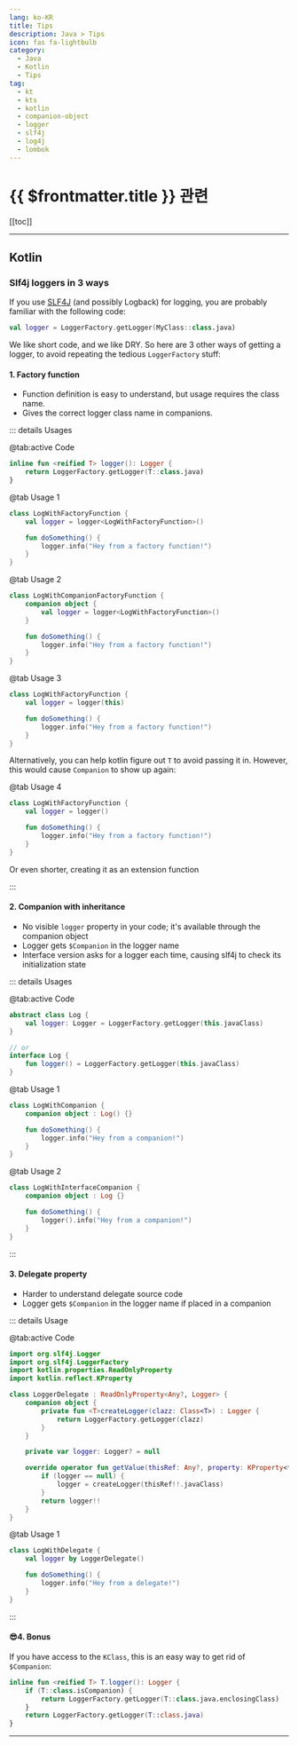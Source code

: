 ```yaml
---
lang: ko-KR
title: Tips
description: Java > Tips
icon: fas fa-lightbulb
category:
  - Java
  - Kotlin
  - Tips
tag: 
  - kt
  - kts
  - kotlin
  - companion-object
  - logger
  - slf4j
  - log4j
  - lombok
---
```


# {{ $frontmatter.title }} 관련

[[toc]]

---

## <VPIcon icon="iconfont icon-kotlin"/>Kotlin

### Slf4j loggers in 3 ways

If you use [SLF4J](https://slf4j.org) (and possibly Logback) for logging, you are probably familiar with the following code:

```kotlin
val logger = LoggerFactory.getLogger(MyClass::class.java)
```

We like short code, and we like DRY. So here are 3 other ways of getting a logger, to avoid repeating the tedious `LoggerFactory` stuff:

#### 1. Factory function

- Function definition is easy to understand, but usage requires the class name.
- Gives the correct logger class name in companions.

::: details Usages

@tab:active Code

```kotlin
inline fun <reified T> logger(): Logger {
    return LoggerFactory.getLogger(T::class.java)
}
```

@tab Usage 1

```kotlin
class LogWithFactoryFunction {
    val logger = logger<LogWithFactoryFunction>()

    fun doSomething() {
        logger.info("Hey from a factory function!")
    }
}
```

@tab Usage 2

```kotlin
class LogWithCompanionFactoryFunction {
    companion object {
        val logger = logger<LogWithFactoryFunction>()
    }

    fun doSomething() {
        logger.info("Hey from a factory function!")
    }
}
```

@tab Usage 3

```kotlin
class LogWithFactoryFunction {
    val logger = logger(this)

    fun doSomething() {
        logger.info("Hey from a factory function!")
    }
}
```

Alternatively, you can help kotlin figure out `T` to avoid passing it in. However, this would cause `Companion` to show up again:


@tab Usage 4

```kotlin
class LogWithFactoryFunction {
    val logger = logger()

    fun doSomething() {
        logger.info("Hey from a factory function!")
    }
}
```

Or even shorter, creating it as an extension function

:::

#### 2. Companion with inheritance

- No visible `logger` property in your code; it's available through the companion object
- Logger gets `$Companion` in the logger name
- Interface version asks for a logger each time, causing slf4j to check its initialization state

::: details Usages
 
@tab:active Code

```kotlin
abstract class Log {
    val logger: Logger = LoggerFactory.getLogger(this.javaClass)
}

// or
interface Log {
    fun logger() = LoggerFactory.getLogger(this.javaClass)
}
```

@tab Usage 1

```kotlin
class LogWithCompanion {
    companion object : Log() {}

    fun doSomething() {
        logger.info("Hey from a companion!")
    }
}
```

@tab Usage 2

```kotlin
class LogWithInterfaceCompanion {
    companion object : Log {}

    fun doSomething() {
        logger().info("Hey from a companion!")
    }
}
```

:::

#### 3. Delegate property

- Harder to understand delegate source code
- Logger gets `$Companion` in the logger name if placed in a companion

::: details Usage

@tab:active Code

```kotlin
import org.slf4j.Logger
import org.slf4j.LoggerFactory
import kotlin.properties.ReadOnlyProperty
import kotlin.reflect.KProperty

class LoggerDelegate : ReadOnlyProperty<Any?, Logger> {
    companion object {
        private fun <T>createLogger(clazz: Class<T>) : Logger {
            return LoggerFactory.getLogger(clazz)
        }
    }

    private var logger: Logger? = null

    override operator fun getValue(thisRef: Any?, property: KProperty<*>): Logger {
        if (logger == null) {
            logger = createLogger(thisRef!!.javaClass)
        }
        return logger!!
    }
}
```

@tab Usage 1

```kotlin
class LogWithDelegate {
    val logger by LoggerDelegate()

    fun doSomething() {
        logger.info("Hey from a delegate!")
    }
}
```

:::

#### 😎4. Bonus

If you have access to the `KClass`, this is an easy way to get rid of `$Companion`:

```kotlin
inline fun <reified T> T.logger(): Logger {
    if (T::class.isCompanion) {
        return LoggerFactory.getLogger(T::class.java.enclosingClass)
    }
    return LoggerFactory.getLogger(T::class.java)
}
```

---

<TagLinks />
